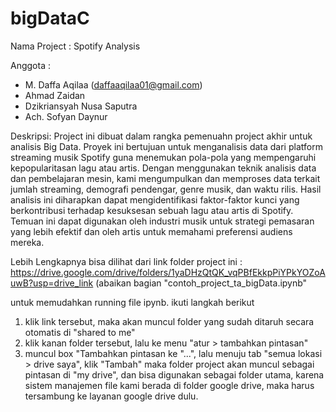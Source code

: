 # bigDataC
Nama Project : Spotify Analysis

Anggota : 
- M. Daffa Aqilaa (daffaaqilaa01@gmail.com)
- Ahmad Zaidan
- Dzikriansyah Nusa Saputra
- Ach. Sofyan Daynur

Deskripsi: Project ini dibuat dalam rangka pemenuahn project akhir untuk analisis Big Data. Proyek ini bertujuan untuk menganalisis data dari platform streaming musik Spotify guna menemukan pola-pola yang mempengaruhi kepopularitasan lagu atau artis. Dengan menggunakan teknik analisis data dan pembelajaran mesin, kami mengumpulkan dan memproses data terkait jumlah streaming, demografi pendengar, genre musik, dan waktu rilis. Hasil analisis ini diharapkan dapat mengidentifikasi faktor-faktor kunci yang berkontribusi terhadap kesuksesan sebuah lagu atau artis di Spotify. Temuan ini dapat digunakan oleh industri musik untuk strategi pemasaran yang lebih efektif dan oleh artis untuk memahami preferensi audiens mereka.

Lebih Lengkapnya bisa dilihat dari link folder project ini : 
https://drive.google.com/drive/folders/1yaDHzQtQK_vqPBfEkkpPiYPkYOZoAuwB?usp=drive_link (abaikan bagian "contoh_project_ta_bigData.ipynb"

untuk memudahkan running file ipynb. ikuti langkah berikut
1. klik link tersebut, maka akan muncul folder yang sudah ditaruh secara otomatis di "shared to me"
2. klik kanan folder tersebut, lalu ke menu "atur > tambahkan pintasan"
3. muncul box "Tambahkan pintasan ke "...", lalu menuju tab "semua lokasi > drive saya", klik "Tambah"
maka folder project akan muncul sebagai pintasan di "my drive", dan bisa digunakan sebagai folder utama, karena sistem manajemen file kami berada di folder google drive, maka harus tersambung ke layanan google drive dulu.

